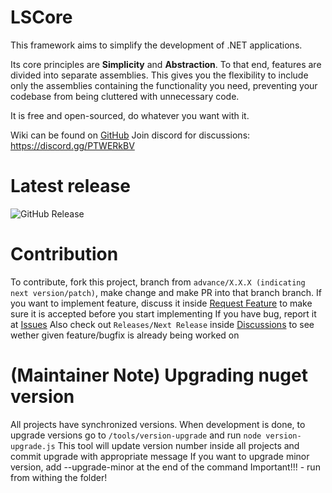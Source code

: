 # LSCore
This framework aims to simplify the development of .NET applications.

Its core principles are **Simplicity** and **Abstraction**. To that end, features are divided into separate assemblies. This gives you the flexibility to include only the assemblies containing the functionality you need, preventing your codebase from being cluttered with unnecessary code.

It is free and open-sourced, do whatever you want with it.

Wiki can be found on [GitHub](https://github.com/LimitlessSoft/LSCore/wiki)
Join discord for discussions: https://discord.gg/PTWERkBV

# Latest release
![GitHub Release](https://img.shields.io/github/v/release/LimitlessSoft/LSCore)

# Contribution
To contribute, fork this project, branch from `advance/X.X.X (indicating next version/patch)`, make change and make PR into that branch branch.
If you want to implement feature, discuss it inside [Request Feature](https://github.com/LimitlessSoft/LSCore/discussions/categories/request-feature) to make sure it is accepted before you start implementing
If you have bug, report it at [Issues](https://github.com/LimitlessSoft/LSCore/issues)
Also check out `Releases/Next Release` inside [Discussions](https://github.com/LimitlessSoft/LSCore/discussions) to see wether given feature/bugfix is already being worked on

# (Maintainer Note) Upgrading nuget version
All projects have synchronized versions. When development is done, to upgrade versions go to `/tools/version-upgrade` and run `node version-upgrade.js`
This tool will update version number inside all projects and commit upgrade with appropriate message
If you want to upgrade minor version, add --upgrade-minor at the end of the command
Important!!! - run from withing the folder!

